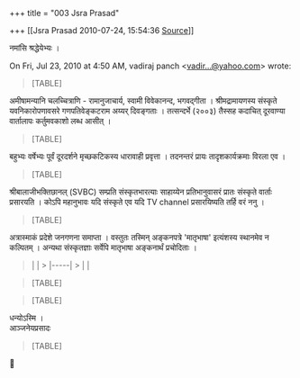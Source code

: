 +++
title = "003 Jsra Prasad"

+++
[[Jsra Prasad	2010-07-24, 15:54:36 [Source](https://groups.google.com/g/bvparishat/c/ybwL3cFsmcc)]]



नमांसि श्रद्धेयेभ्यः ।  
  

On Fri, Jul 23, 2010 at 4:50 AM, vadiraj panch \<[vadir...@yahoo.com]()\> wrote:  



> [TABLE]

अमीषामन्यानि चलच्चित्राणि - रामानुजाचार्य, स्वामी विवेकानन्द, भगवद्गीता । श्रीमद्रामायणस्य संस्कृते यवनिकारोपणावसरे गणपतिवेङ्कटराम अय्यर् दिवङ्गताः । तत्सन्दर्भे (२००३) तैस्सह कदाचित् दूरवाण्या वार्तालापः कर्तुमवकाशो लब्ध आसीत् ।  

> [TABLE]

बहुभ्यः वर्षेभ्यः पूर्वं दूरदर्शने मृच्छकटिकस्य धारावाही प्रवृत्ता । तदनन्तरं प्रायः तादृशकार्यक्रमाः विरला एव ।  

> [TABLE]

श्रीबालाजीभक्तिछानल् (SVBC) सम्प्रति संस्कृतभारत्याः साहाय्येन प्रतिभानुवासरं प्रातः संस्कृते वार्ताः प्रसारयति । कोऽपि महानुभावः यदि संस्कृते एव यदि TV channel प्रसारयिष्यति तर्हि वरं ननु ।  

> [TABLE]

अत्रास्माकं प्रदेशे जनगणना समाप्ता । वस्तुतः तस्मिन् अङ्कनपत्रे 'मातृभाषा' इत्यंशस्य स्थानमेव न कल्पितम् । अन्यथा संस्कृतज्ञाः सर्वेपि मातृभाषा अङ्कनार्थं प्रचोदिताः ।  

> |     | > |-----| > |     |

> [TABLE]

> [TABLE]

धन्योऽस्मि ।  
आञ्जनेयप्रसादः  

> [TABLE]



